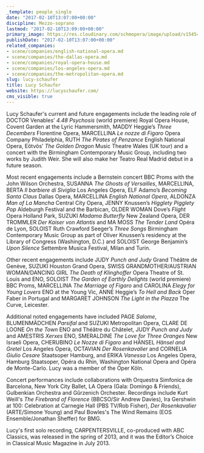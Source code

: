 ```yaml
---
_template: people_single
date: "2017-02-10T13:07:00+00:00"
discipline: Mezzo-soprano
lastmod: "2017-02-10T13:09:00+00:00"
primary_image: https://res.cloudinary.com/schmopera/image/upload/v1545409169/media/webhook-uploads/1486731903151/2017-02-10---Lucy-Schaufer.jpg.jpg
publishDate: "2017-02-10T13:07:00+00:00"
related_companies:
- scene/companies/english-national-opera.md
- scene/companies/the-dallas-opera.md
- scene/companies/royal-opera-house.md
- scene/companies/los-angeles-opera.md
- scene/companies/the-metropolitan-opera.md
slug: lucy-schaufer
title: Lucy Schaufer
website: https://lucyschaufer.com/
cms_visible: true
---
```


Lucy Schaufer's current and future engagements include the leading role of DOCTOR Venables’ *4.48 Psychosis* (world premiere) Royal Opera House, Covent Garden at the Lyric Hammersmith, MADDY Heggie’s *Three Decembers* Florentine Opera, MARCELLINA *Le nozze di Figaro* Opera Company Philadelphia, RUTH *The Pirates of Penzance* English National Opera, Eötvös’ *The Golden Dragon* Music Theatre Wales (UK tour) and a concert with the Birmingham Contemporary Music Group, including two works by Judith Weir. She will also make her Teatro Real Madrid debut in a future season.

Most recent engagements include a Bernstein concert BBC Proms with the John Wilson Orchestra, SUSANNA *The Ghosts of Versailles*, MARCELLINA, BERTA *Il barbiere di Siviglia* Los Angeles Opera, ELF Adamo’s *Becoming Santa Claus* Dallas Opera, MARCELLINA *English National Opera*, ALDONZA *Man of La Mancha* Central City Opera, JENNY Knussen’s *Higglety Pigglety Pop* Aldeburgh Festival and the Barbican, OLDER WOMAN Dove’s *Flight* Opera Holland Park, SUZUKI *Madama Butterfly* New Zealand Opera, DER TROMMLER *Der Kaiser von Atlantis* and MA MOSS *The Tender Land* Opéra de Lyon, SOLOIST Ruth Crawford Seeger’s *Three Songs* Birmingham Contemporary Music Group as part of Oliver Knussen’s residency at the Library of Congress (Washington, D.C.) and SOLOIST George Benjamin’s *Upon Silence* Settembre Musica Festival, Milan and Turin.

Other recent engagements include JUDY *Punch and Judy* Grand Théâtre de Genève, SUZUKI Houston Grand Opera, SWISS GRANDMOTHER/AUSTRIAN WOMAN/DANCING GIRL *The Death of Klinghoffer* Opera Theatre of St. Louis and ENO, SOLOIST *The Garden of Earthly Delights* (world premiere) BBC Proms, MARCELLINA *The Marriage of Figaro* and CAROLINA *Elegy for Young Lovers* ENO at the Young Vic, ANNE Heggie’s *To Hell and Back* Oper Faber in Portugal and MARGARET JOHNSON *The Light in the Piazza* The Curve, Leicester.

Additional noted engagements have included PAGE *Salome*, BLUMENMÄDCHEN *Parsifal* and SUZUKI Metropolitan Opera, CLARE DE LOONE *On the Town* ENO and Théâtre du Châtelet, JUDY *Punch and Judy* and AMESTRIS *Xerxes* ENO, SMERALDINE *The Love for Three Oranges* New Israeli Opera, CHERUBINO *Le Nozze di Figaro* and HÄNSEL *Hänsel and Gretel* Los Angeles Opera, OCTAVIAN *Der Rosenkavalier* and CORNELIA *Giulio Cesare* Staatsoper Hamburg, and ERIKA *Vanessa* Los Angeles Opera, Hamburg Staatsoper, Opéra du Rhin, Washington National Opera and Opéra de Monte-Carlo. Lucy was a member of the Oper Köln.

Concert performances include collaborations with Orquestra Simfonica de Barcelona, New York City Ballet, LA Opera (Gala: Domingo & Friends), Gulbenkian Orchestra and Gűrzenich Orchester. Recordings include Kurt Weill's *The Firebrand of Florence* (BBCSO/Sir Andrew Davies), Ira Gershwin at 100: Celebration at Carnegie Hall (PBS TV/Rob Fisher), *Der Rosenkavalier* (ARTE/Simone Young) and Paul Bowles's The Wind Remains (EOS Ensemble/Jonathan Sheffer) for BMG.

Lucy's first solo recording, CARPENTERSVILLE, co-produced with ABC Classics, was released in the spring of 2013, and it was the Editor’s Choice in Classical Music Magazine in July 2013. 
